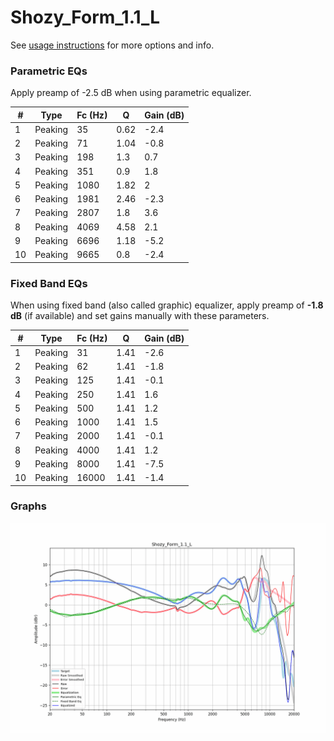 # Shozy_Form_1.1_L
See [usage instructions](https://github.com/jaakkopasanen/AutoEq#usage) for more options and info.

### Parametric EQs
Apply preamp of -2.5 dB when using parametric equalizer.

|   # | Type    |   Fc (Hz) |    Q |   Gain (dB) |
|-----|---------|-----------|------|-------------|
|   1 | Peaking |        35 | 0.62 |        -2.4 |
|   2 | Peaking |        71 | 1.04 |        -0.8 |
|   3 | Peaking |       198 | 1.3  |         0.7 |
|   4 | Peaking |       351 | 0.9  |         1.8 |
|   5 | Peaking |      1080 | 1.82 |         2   |
|   6 | Peaking |      1981 | 2.46 |        -2.3 |
|   7 | Peaking |      2807 | 1.8  |         3.6 |
|   8 | Peaking |      4069 | 4.58 |         2.1 |
|   9 | Peaking |      6696 | 1.18 |        -5.2 |
|  10 | Peaking |      9665 | 0.8  |        -2.4 |

### Fixed Band EQs
When using fixed band (also called graphic) equalizer, apply preamp of **-1.8 dB** (if available) and set gains manually with these parameters.

|   # | Type    |   Fc (Hz) |    Q |   Gain (dB) |
|-----|---------|-----------|------|-------------|
|   1 | Peaking |        31 | 1.41 |        -2.6 |
|   2 | Peaking |        62 | 1.41 |        -1.8 |
|   3 | Peaking |       125 | 1.41 |        -0.1 |
|   4 | Peaking |       250 | 1.41 |         1.6 |
|   5 | Peaking |       500 | 1.41 |         1.2 |
|   6 | Peaking |      1000 | 1.41 |         1.5 |
|   7 | Peaking |      2000 | 1.41 |        -0.1 |
|   8 | Peaking |      4000 | 1.41 |         1.2 |
|   9 | Peaking |      8000 | 1.41 |        -7.5 |
|  10 | Peaking |     16000 | 1.41 |        -1.4 |

### Graphs
![](./Shozy_Form_1.1_L.png)
